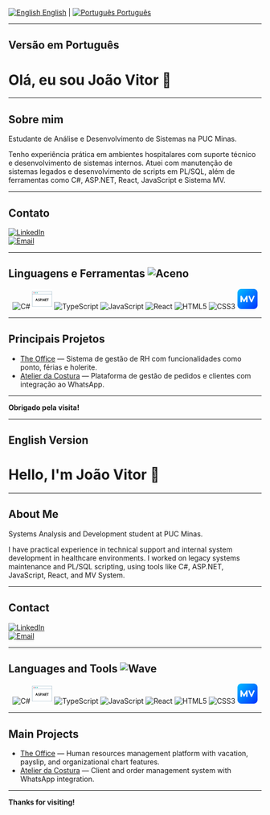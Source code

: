 
[<img src="https://cdn-icons-png.flaticon.com/16/555/555526.png" alt="English" /> English](#english-version) | 
[<img src="https://cdn-icons-png.flaticon.com/16/197/197386.png" alt="Português" /> Português](#versão-em-português)

---

## Versão em Português

# Olá, eu sou João Vitor 👋

---

## Sobre mim

Estudante de Análise e Desenvolvimento de Sistemas na PUC Minas. 

Tenho experiência prática em ambientes hospitalares com suporte técnico e desenvolvimento de sistemas internos. Atuei com manutenção de sistemas legados e desenvolvimento de scripts em PL/SQL, além de ferramentas como C#, ASP.NET, React, JavaScript e Sistema MV.

---

## Contato

[![LinkedIn](https://img.shields.io/badge/LinkedIn-0077B5?style=flat&logo=linkedin&logoColor=white)](https://www.linkedin.com/in/jo%C3%A3o-vitor-almeida-059486218/)  
[![Email](https://img.shields.io/badge/Email-D14836?style=flat&logo=gmail&logoColor=white)](mailto:joaoalmei.dev@gmail.com)

---

## Linguagens e Ferramentas <img src="https://media.giphy.com/media/hvRJCLFzcasrR4ia7z/giphy.gif" width="20" alt="Aceno" />

<p align="center">
  <img alt="C#" src="https://cdn.jsdelivr.net/gh/devicons/devicon/icons/csharp/csharp-original.svg" width="40" height="40"/>
  <img alt="ASP.NET" src="./assets/web.png" width="40" height="40" />
  <img alt="TypeScript" src="https://cdn.jsdelivr.net/gh/devicons/devicon/icons/typescript/typescript-original.svg" width="40" height="40"/>
  <img alt="JavaScript" src="https://cdn.jsdelivr.net/gh/devicons/devicon/icons/javascript/javascript-original.svg" width="40" height="40"/>
  <img alt="React" src="https://cdn.jsdelivr.net/gh/devicons/devicon/icons/react/react-original.svg" width="40" height="40"/>
  <img alt="HTML5" src="https://cdn.jsdelivr.net/gh/devicons/devicon/icons/html5/html5-original.svg" width="40" height="40"/>
  <img alt="CSS3" src="https://cdn.jsdelivr.net/gh/devicons/devicon/icons/css3/css3-original.svg" width="40" height="40"/>
  <img alt="Sistema MV" src="./assets/maldives.png" width="40" height="40" />
</p>

---

## Principais Projetos

- [The Office](https://github.com/joaoalmei/pmv-ads-2024-2-e4-proj-infra-t5-the-office-1) — Sistema de gestão de RH com funcionalidades como ponto, férias e holerite.
- [Atelier da Costura](https://github.com/ICEI-PUC-Minas-PMV-ADS/pmv-ads-2025-1-e5-proj-empext-t5-atelier-da-costura) — Plataforma de gestão de pedidos e clientes com integração ao WhatsApp.

---

**Obrigado pela visita!**

---

## English Version

# Hello, I'm João Vitor 👋

---

## About Me

Systems Analysis and Development student at PUC Minas. 

I have practical experience in technical support and internal system development in healthcare environments. I worked on legacy systems maintenance and PL/SQL scripting, using tools like C#, ASP.NET, JavaScript, React, and MV System.

---

## Contact

[![LinkedIn](https://img.shields.io/badge/LinkedIn-0077B5?style=flat&logo=linkedin&logoColor=white)](https://www.linkedin.com/in/jo%C3%A3o-vitor-almeida-059486218/)  
[![Email](https://img.shields.io/badge/Email-D14836?style=flat&logo=gmail&logoColor=white)](mailto:joaoalmei.dev@gmail.com)

---

## Languages and Tools <img src="https://media.giphy.com/media/hvRJCLFzcasrR4ia7z/giphy.gif" width="20" alt="Wave" />

<p align="center">
  <img alt="C#" src="https://cdn.jsdelivr.net/gh/devicons/devicon/icons/csharp/csharp-original.svg" width="40" height="40"/>
  <img alt="ASP.NET" src="./assets/web.png" width="40" height="40" />
  <img alt="TypeScript" src="https://cdn.jsdelivr.net/gh/devicons/devicon/icons/typescript/typescript-original.svg" width="40" height="40"/>
  <img alt="JavaScript" src="https://cdn.jsdelivr.net/gh/devicons/devicon/icons/javascript/javascript-original.svg" width="40" height="40"/>
  <img alt="React" src="https://cdn.jsdelivr.net/gh/devicons/devicon/icons/react/react-original.svg" width="40" height="40"/>
  <img alt="HTML5" src="https://cdn.jsdelivr.net/gh/devicons/devicon/icons/html5/html5-original.svg" width="40" height="40"/>
  <img alt="CSS3" src="https://cdn.jsdelivr.net/gh/devicons/devicon/icons/css3/css3-original.svg" width="40" height="40"/>
  <img alt="MV System" src="./assets/maldives.png" width="40" height="40" />
</p>

---

## Main Projects

- [The Office](https://github.com/joaoalmei/pmv-ads-2024-2-e4-proj-infra-t5-the-office-1) — Human resources management platform with vacation, payslip, and organizational chart features.
- [Atelier da Costura](https://github.com/ICEI-PUC-Minas-PMV-ADS/pmv-ads-2025-1-e5-proj-empext-t5-atelier-da-costura) — Client and order management system with WhatsApp integration.

---

**Thanks for visiting!**
